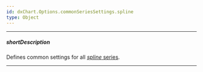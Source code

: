 ```yaml
---
id: dxChart.Options.commonSeriesSettings.spline
type: Object
---
```

---
##### shortDescription
Defines common settings for all [*spline* series](/api-reference/20%20Data%20Visualization%20Widgets/dxChart/5%20Series%20Types/SplineSeries '/Documentation/ApiReference/Data_Visualization_Widgets/dxChart/Series_Types/SplineSeries/').

---
